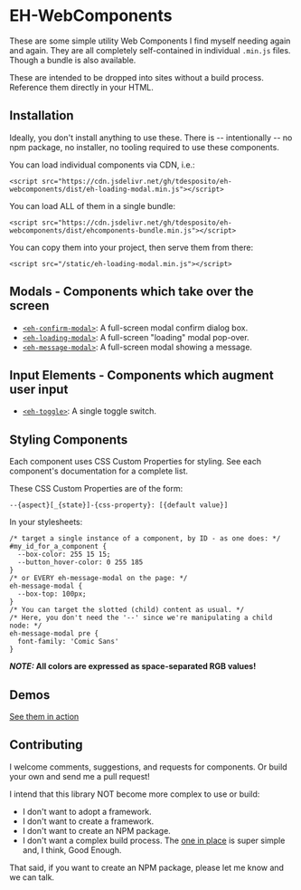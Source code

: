 # EH-WebComponents

These are some simple utility Web Components I find myself needing again and
again. They are all completely self-contained in individual `.min.js` files.
Though a bundle is also available.

These are intended to be dropped into sites without a build process. Reference
them directly in your HTML.

## Installation

Ideally, you don't install anything to use these. There is -- intentionally --
no npm package, no installer, no tooling required to use these components.

You can load individual components via CDN, i.e.:
```
<script src="https://cdn.jsdelivr.net/gh/tdesposito/eh-webcomponents/dist/eh-loading-modal.min.js"></script>
```

You can load ALL of them in a single bundle:
```
<script src="https://cdn.jsdelivr.net/gh/tdesposito/eh-webcomponents/dist/ehcomponents-bundle.min.js"></script>
```

You can copy them into your project, then serve them from there:
```
<script src="/static/eh-loading-modal.min.js"></script>
```

## Modals - Components which take over the screen
* [`<eh-confirm-modal>`](docs/confirm-modal.md): A full-screen modal confirm dialog box.
* [`<eh-loading-modal>`](docs/loading-modal.md): A full-screen "loading" modal pop-over.
* [`<eh-message-modal>`](docs/message-modal.md): A full-screen modal showing a message.

## Input Elements - Components which augment user input
* [`<eh-toggle>`](docs/toggle.md): A single toggle switch.

## Styling Components
Each component uses CSS Custom Properties for styling. See each component's
documentation for a complete list.

These CSS Custom Properties are of the form:
```
--{aspect}[_{state}]-{css-property}: [{default value}]
```

In your stylesheets:
```
/* target a single instance of a component, by ID - as one does: */
#my_id_for_a_component {
  --box-color: 255 15 15;
  --button_hover-color: 0 255 185
}
/* or EVERY eh-message-modal on the page: */
eh-message-modal {
  --box-top: 100px;
}
/* You can target the slotted (child) content as usual. */
/* Here, you don't need the '--' since we're manipulating a child node: */
eh-message-modal pre {
  font-family: 'Comic Sans'
}
```
__*NOTE:* All colors are expressed as space-separated RGB values!__

## Demos

[See them in action](https://tdesposito.github.io/EH-WebComponents/)

## Contributing
I welcome comments, suggestions, and requests for components. Or build your own
and send me a pull request!

I intend that this library NOT become more complex to use or build:
* I don't want to adopt a framework.
* I don't want to create a framework.
* I don't want to create an NPM package.
* I don't want a complex build process. The [one in place](docs/dev.md) is super simple and, I think, Good Enough.

That said, if you want to create an NPM package, please let me know and we can talk.
